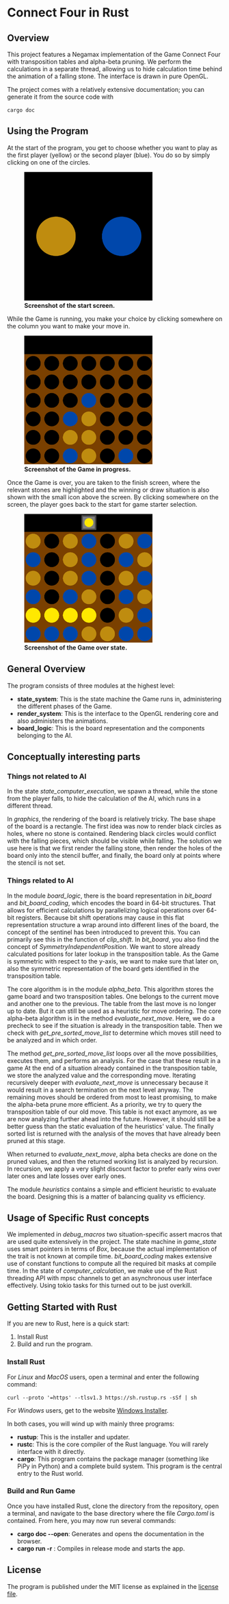# Connect Four in Rust

## Overview
This project features a Negamax implementation of the Game Connect Four with transposition tables and alpha-beta pruning.
We perform the calculations in a separate thread, allowing us to hide calculation time behind the animation of a falling stone.
The interface is drawn in pure OpenGL.

The project comes with a relatively extensive documentation; you can generate it from the source code with
```
cargo doc
```

## Using the Program
At the start of the program, you get to choose whether you want to play as the first player (yellow) or the second player
(blue). You do so by simply clicking on one of the circles.
<figure>
    <img src="Images/IntroScreen.png" alt="Image of the intro screen" width="300" height="300">
    <figcaption><b>Screenshot of the start screen.</b></figcaption>
</figure>

While the Game is running, you make your choice by clicking somewhere on the column you want to make your move in.
<figure>
    <img src="Images/RunningScreen.png" alt="Image of the screen while the game is in progress" width="300" height="300">
    <figcaption><b>Screenshot of the Game in progress.</b></figcaption>
</figure>

Once the Game is over, you are taken to the finish screen, where the relevant stones are highlighted and the winning or draw
situation is also shown with the small icon above the screen. By clicking somewhere on the screen, the player goes
back to the start for game starter selection.

<figure>
    <img src="Images/GameOver.png" alt="Image of the screen for a game over situation." width="300" height="300">
    <figcaption><b>Screenshot of the Game over state.</b></figcaption>
</figure>

## General Overview
The program consists of three modules at the highest level:
* **state_system**: This is the state machine the Game runs in, administering the different phases of the Game.
* **render_system**: This is the interface to the OpenGL rendering core and also administers the animations.
* **board_logic**: This is the board representation and the components belonging to the AI.

## Conceptually interesting parts

### Things not related to AI
In the state *state_computer_execution*, we spawn a thread, while the stone from the player falls, to hide the
calculation of the AI, which runs in a different thread.

In *graphics*, the rendering of the board is relatively tricky. The base shape of the board is a rectangle. The first idea
was now to render black circles as holes, where no stone is contained. Rendering black circles would conflict with the falling pieces, which
should be visible while falling. The solution we use here is that we first render the falling stone, then render
the holes of the board only into the stencil buffer, and finally, the board only at points where the stencil is not set.

### Things related to AI
In the module *board_logic*, there is the board representation in *bit_board* and *bit_board_coding*, which encodes
the board in 64-bit structures. That allows for efficient calculations by parallelizing logical operations over 64-bit
registers. Because bit shift operations may cause in this flat representation structure a wrap around into
different lines of the board, the concept of the sentinel has been introduced to prevent this. You can primarily see
this in the function of *clip_shift*. In *bit_board*, you also find the concept of *SymmetryIndependentPosition*.
We want to store already calculated positions for later lookup in the transposition table. As the Game is symmetric
with respect to the y-axis, we want to make sure that later on, also the symmetric representation of the board gets
identified in the transposition table.

The core algorithm is in the module *alpha_beta*. This algorithm stores the game board and two transposition tables. One belongs to the current move and another one to the previous. The table from the last move is no longer up to date.
But it can still be used as a heuristic for move ordering.
The core alpha-beta algorithm is in the method *evaluate_next_move*. Here, we do a precheck to see if the situation is already in the
transposition table. Then we check with *get_pre_sorted_move_list* to determine which moves still need to be analyzed and in which order.

The method *get_pre_sorted_move_list* loops over all the move possibilities, executes them, and performs an analysis. For the case that these result in a game
At the end of a situation already contained in the transposition table, we store the analyzed value and the corresponding move.
Iterating recursively deeper with *evaluate_next_move* is unnecessary because it would result in a search termination on the next level
anyway. The remaining moves should be ordered from most to least promising, to make the alpha-beta prune more efficient. As a
priority, we try to query the transposition table of our old move. This table is not exact anymore, as we are now analyzing
further ahead into the future. However, it should still be a better guess than the static evaluation of the heuristics' value.
The finally sorted list is returned with the analysis of the moves that have already been pruned at this stage.

When returned to *evaluate_next_move*, alpha beta checks are done on the pruned values, and then the returned working list is
analyzed by recursion. In recursion, we apply a very slight discount factor to prefer early wins over later ones and late losses
over early ones.

The module *heuristics* contains a simple and efficient heuristic to evaluate the board. Designing this is a matter of
balancing quality vs efficiency.

## Usage of Specific Rust concepts
We implemented in *debug_macros* two situation-specific assert macros that are used quite extensively in the project.
The state machine in *game_state* uses smart pointers in terms of *Box<dyn GameState>*, because the actual implementation
of the trait is not known at compile time. *bit_board_coding* makes extensive use of constant functions to compute all
the required bit masks at compile time. In the state of *computer_calculation*, we make use of the Rust threading API
with mpsc channels to get an asynchronous user interface effectively. Using tokio tasks for this turned out to be just overkill.



## Getting Started with Rust
If you are new to Rust, here is a quick start:

1. Install Rust
2. Build and run the program.

### Install Rust
For *Linux* and *MacOS* users, open a terminal and enter the following command:
```
curl --proto '=https' --tlsv1.3 https://sh.rustup.rs -sSf | sh
```
For *Windows* users, get to the website
[Windows Installer](https://www.rust-lang.org/tools/install).

In both cases, you will wind up with mainly three programs:
- **rustup**: This is the installer and updater.
- **rustc**: This is the core compiler of the Rust language. You will rarely interface with it directly.
- **cargo**: This program contains the package manager (something like PiPy in Python) and a complete build system.
  This program is the central entry to the Rust world.

### Build and Run Game
Once you have installed Rust, clone the directory from the repository, open a terminal, and navigate to the base directory
where the file *Cargo.toml* is contained. From here, you may now run several commands:

- **cargo doc --open**: Generates and opens the documentation in the browser.
- **cargo run -r** : Compiles in release mode and starts the app.


## License
The program is published under the MIT license as explained in the [license file](LICENSE).

